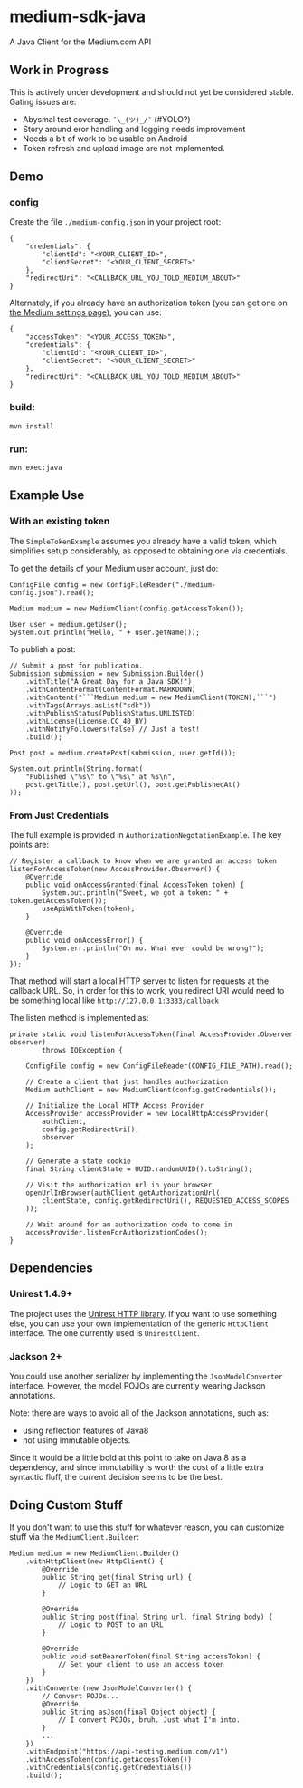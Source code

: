 # medium-sdk-java
A Java Client for the Medium.com API

## Work in Progress

This is actively under development and should not yet be considered
stable. Gating issues are:

 - Abysmal test coverage. ```¯\_(ツ)_/¯``` (#YOLO?)
 - Story around eror handling and logging needs improvement
 - Needs a bit of work to be usable on Android
 - Token refresh and upload image are not implemented.

## Demo

### config
Create the file `./medium-config.json` in your project root:

    {
        "credentials": {
            "clientId": "<YOUR_CLIENT_ID>",
            "clientSecret": "<YOUR_CLIENT_SECRET>"
        },
        "redirectUri": "<CALLBACK_URL_YOU_TOLD_MEDIUM_ABOUT>"
    }

Alternately, if you already have an authorization token (you can get one
on [the Medium settings page][settings]), you can use:

    {
        "accessToken": "<YOUR_ACCESS_TOKEN>",
        "credentials": {
            "clientId": "<YOUR_CLIENT_ID>",
            "clientSecret": "<YOUR_CLIENT_SECRET>"
        },
        "redirectUri": "<CALLBACK_URL_YOU_TOLD_MEDIUM_ABOUT>"
    }

### build:

    mvn install

### run:

    mvn exec:java

## Example Use

### With an existing token
The `SimpleTokenExample` assumes you already have a valid token, which
simplifies setup considerably, as opposed to obtaining one via
credentials.

To get the details of your Medium user account, just do:

    ConfigFile config = new ConfigFileReader("./medium-config.json").read();

    Medium medium = new MediumClient(config.getAccessToken());

    User user = medium.getUser();
    System.out.println("Hello, " + user.getName());

To publish a post:

    // Submit a post for publication.
    Submission submission = new Submission.Builder()
        .withTitle("A Great Day for a Java SDK!")
        .withContentFormat(ContentFormat.MARKDOWN)
        .withContent("```Medium medium = new MediumClient(TOKEN);```")
        .withTags(Arrays.asList("sdk"))
        .withPublishStatus(PublishStatus.UNLISTED)
        .withLicense(License.CC_40_BY)
        .withNotifyFollowers(false) // Just a test!
        .build();

    Post post = medium.createPost(submission, user.getId());

    System.out.println(String.format(
        "Published \"%s\" to \"%s\" at %s\n",
        post.getTitle(), post.getUrl(), post.getPublishedAt()
    ));

### From Just Credentials

The full example is provided in `AuthorizationNegotationExample`. The
key points are:

    // Register a callback to know when we are granted an access token
    listenForAccessToken(new AccessProvider.Observer() {
        @Override
        public void onAccessGranted(final AccessToken token) {
            System.out.println("Sweet, we got a token: " + token.getAccessToken());
            useApiWithToken(token);
        }

        @Override
        public void onAccessError() {
            System.err.println("Oh no. What ever could be wrong?");
        }
    });

That method will start a local HTTP server to listen for requests at the
callback URL. So, in order for this to work, you redirect URI would need
to be something local like `http://127.0.0.1:3333/callback`

The listen method is implemented as:

    private static void listenForAccessToken(final AccessProvider.Observer observer)
            throws IOException {

        ConfigFile config = new ConfigFileReader(CONFIG_FILE_PATH).read();

        // Create a client that just handles authorization
        Medium authClient = new MediumClient(config.getCredentials());

        // Initialize the Local HTTP Access Provider
        AccessProvider accessProvider = new LocalHttpAccessProvider(
            authClient,
            config.getRedirectUri(),
            observer
        );

        // Generate a state cookie
        final String clientState = UUID.randomUUID().toString();

        // Visit the authorization url in your browser
        openUrlInBrowser(authClient.getAuthorizationUrl(
            clientState, config.getRedirectUri(), REQUESTED_ACCESS_SCOPES
        ));

        // Wait around for an authorization code to come in
        accessProvider.listenForAuthorizationCodes();
    }

## Dependencies

### Unirest 1.4.9+

The project uses the [Unirest HTTP library][unirest]. If you want to use
something else, you can use your own implementation of the generic
`HttpClient` interface. The one currently used is `UnirestClient`.

### Jackson 2+

You could use another serializer by implementing the
`JsonModelConverter` interface. However, the model POJOs are currently
wearing Jackson annotations.

Note: there are ways to avoid all of the Jackson annotations, such as:

 - using reflection features of Java8
 - not using immutable objects.

Since it would be a little bold at this point to take on Java 8 as a
dependency, and since immutability is worth the cost of a little extra
syntactic fluff, the current decision seems to be the best.

## Doing Custom Stuff

If you don't want to use this stuff for whatever reason, you can
customize stuff via the `MediumClient.Builder`:

    Medium medium = new MediumClient.Builder()
        .withHttpClient(new HttpClient() {
            @Override
            public String get(final String url) {
                // Logic to GET an URL
            }

            @Override
            public String post(final String url, final String body) {
                // Logic to POST to an URL
            }

            @Override
            public void setBearerToken(final String accessToken) {
                // Set your client to use an access token
            }
        })
        .withConverter(new JsonModelConverter() {
            // Convert POJOs...
            @Override
            public String asJson(final Object object) {
                // I convert POJOs, bruh. Just what I'm into.
            }
            ...
        })
        .withEndpoint("https://api-testing.medium.com/v1")
        .withAccessToken(config.getAccessToken())
        .withCredentials(config.getCredentials())
        .build();

[unirest]: https://github.com/Mashape/unirest-java
[jackson]: https://github.com/FasterXML/jackson
[settings]: https://medium.com/me/settings

